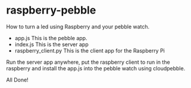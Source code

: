 # raspberry-pebble
How to turn a led using Raspberry and your pebble watch.


- app.js This is the pebble app.
- index.js This is the server app
- raspberry_client.py This is the client app for the Raspberry Pi


Run the server app anywhere, put the raspberry client to run in the raspberry and install the app.js
into the pebble watch using cloudpebble.

All Done!
